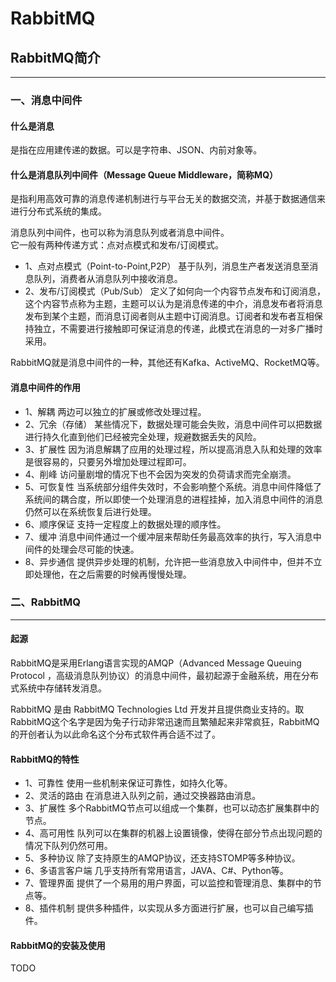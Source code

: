 # RabbitMQ


## RabbitMQ简介
---

### 一、消息中间件
#### 什么是消息
是指在应用建传递的数据。可以是字符串、JSON、内前对象等。

#### 什么是消息队列中间件（Message Queue Middleware，简称MQ）
是指利用高效可靠的消息传递机制进行与平台无关的数据交流，并基于数据通信来进行分布式系统的集成。  

消息队列中间件，也可以称为消息队列或者消息中间件。  
它一般有两种传递方式：点对点模式和发布/订阅模式。  
- 1、点对点模式（Point-to-Point,P2P）
基于队列，消息生产者发送消息至消息队列，消费者从消息队列中接收消息。
- 2、发布/订阅模式（Pub/Sub）
定义了如何向一个内容节点发布和订阅消息，这个内容节点称为主题，主题可以认为是消息传递的中介，消息发布者将消息发布到某个主题，而消息订阅者则从主题中订阅消息。订阅者和发布者互相保持独立，不需要进行接触即可保证消息的传递，此模式在消息的一对多广播时采用。  
  
RabbitMQ就是消息中间件的一种，其他还有Kafka、ActiveMQ、RocketMQ等。
    

#### 消息中间件的作用
- 1、解耦
两边可以独立的扩展或修改处理过程。  
- 2、冗余（存储）
某些情况下，数据处理可能会失败，消息中间件可以把数据进行持久化直到他们已经被完全处理，规避数据丢失的风险。  
- 3、扩展性
因为消息解耦了应用的处理过程，所以提高消息入队和处理的效率是很容易的，只要另外增加处理过程即可。  
- 4、削峰
访问量剧增的情况下也不会因为突发的负荷请求而完全崩溃。  
- 5、可恢复性
当系统部分组件失效时，不会影响整个系统。消息中间件降低了系统间的耦合度，所以即使一个处理消息的进程挂掉，加入消息中间件的消息仍然可以在系统恢复后进行处理。  
- 6、顺序保证
支持一定程度上的数据处理的顺序性。  
- 7、缓冲
消息中间件通过一个缓冲层来帮助任务最高效率的执行，写入消息中间件的处理会尽可能的快速。  
- 8、异步通信
提供异步处理的机制，允许把一些消息放入中间件中，但并不立即处理他，在之后需要的时候再慢慢处理。  
  
  

### 二、RabbitMQ

---

#### 起源
RabbitMQ是采用Erlang语言实现的AMQP（Advanced Message Queuing Protocol ，高级消息队列协议）的消息中间件，最初起源于金融系统，用在分布式系统中存储转发消息。    

RabbitMQ 是由 RabbitMQ Technologies Ltd 开发并且提供商业支持的。取RabbitMQ这个名字是因为兔子行动非常迅速而且繁殖起来非常疯狂，RabbitMQ的开创者认为以此命名这个分布式软件再合适不过了。  



#### RabbitMQ的特性
- 1、可靠性
使用一些机制来保证可靠性，如持久化等。  
- 2、灵活的路由
在消息进入队列之前，通过交换器路由消息。  
- 3、扩展性
多个RabbitMQ节点可以组成一个集群，也可以动态扩展集群中的节点。  
- 4、高可用性
队列可以在集群的机器上设置镜像，使得在部分节点出现问题的情况下队列仍然可用。  
- 5、多种协议
除了支持原生的AMQP协议，还支持STOMP等多种协议。  
- 6、多语言客户端
几乎支持所有常用语言，JAVA、C#、Python等。  
- 7、管理界面
提供了一个易用的用户界面，可以监控和管理消息、集群中的节点等。  
- 8、插件机制
提供多种插件，以实现从多方面进行扩展，也可以自己编写插件。  



#### RabbitMQ的安装及使用
TODO  


